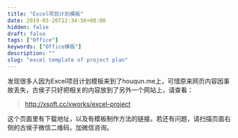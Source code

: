 ```yaml
---
title: "Excel项目计划模板"
date: 2019-05-26T12:34:56+08:00
hidden: false
draft: false
tags: ["Office"]
keywords: ["Office模板"]
description: ""
slug: "excel template of project plan"
---
```


发现很多人因为Excel项目计划模板来到了houqun.me上，可惜原来网页内容因事故丢失，古侯子只好把相关的内容放到了另外一个网站上，请查看：

> http://xsoft.cc/xworks/excel-project

这个页面里有下载地址，以及有模板制作方法的链接。若还有问题，请扫描页面右侧的古侯子微信二维码，加微信咨询。

<!--more-->